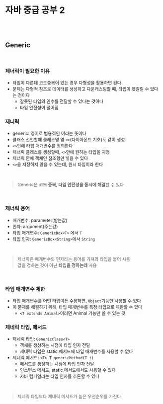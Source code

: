 # 자바 중급 공부 2

<br><br>

## Generic

<br>

### 제너릭이 필요한 이유
- 타입이 다른데 코드중복이 있는 경우 다형성을 활용하면 된다
- 문제는 다형적 참조로 데이터를 생성하고 다운캐스팅할 때, 타입이 헷갈릴 수 있다는 점이다
  - 잘못된 타입의 인수를 전달할 수 있다는 것이다
  - 타입 안전성이 떨어짐

### 제너릭
- generic: 영어로 범용적인 이라는 뜻이다
- 클래스 선언할때 클래스명 옆 `<>`(다이아몬드 기호)도 같이 생성
- `<>`안에 타입 매개변수를 정의한다
- 제너릭 클래스를 생성할때, `<>`안에 원하는 타입을 지정
- 제너릭 안에 객체인 참조형만 넣을 수 있다 
- `<>`을 지정하지 않을 수 있는데, 원시 타입이라 한다

<br>

> Generic은 **코드 중복, 타입 안전성을 동시에 해결**할 수 있다

<br>

### 제너릭 용어

- 매개변수: parameter(받는값)
- 인자: argument(주는값)
- 타입 매개변수: `GenericBox<T>` 에서 `T`
- 타입 인자: `GenericBox<String>`에서 `String`

<br>

> 제너릭은 매개변수와 인자라는 용어를 가져와 타입을 붙어 사용  
> 값을 정하는 것이 아닌 **타입을 정하는데** 사용

<br>

### 타입 매개변수 제한
- 타입 매개변수를 어떤 타입이든 수용하면, `Object`기능만 사용할 수 있다
- 이 문제를 해결하기 위해, 타입 매개변수를 특정 타입으로 제한할 수 있다
  - `<T extends Animal>`이러면 Animal 기능만 쓸 수 있는 것

### 제네릭 타입, 메서드
- 제네릭 타입: `GenericClass<T>`
  - 객체를 생성하는 시점에 타입 인자 전달
  - 제네릭 타입은 static 메서드에 타입 매개변수를 사용할 수 없다
- 제네릭 메서드: `<T> T genericMethod(T t)`
  - 메서드를 생성하는 시점에 타입 인자 전달
  - 인스턴스 메서드, static 메서드에서도 사용할 수 있다
  - 자바 컴파일러는 타입 인자를 추론할 수 있다

<br>

> 제네릭 타입보다 제네릭 메서드가 높은 우선순위를 가진다

<br>